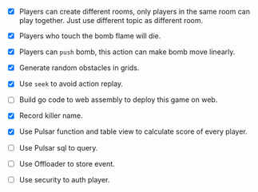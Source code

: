 - [x] Players can create different rooms, only players in the same room can play together. Just use different topic as different room.

- [x] Players who touch the bomb flame will die.

- [x] Players can `push` bomb, this action can make bomb move linearly.

- [x] Generate random obstacles in grids.

- [x] Use `seek` to avoid action replay. 

- [ ] Build go code to web assembly to deploy this game on web.

- [x] Record killer name.
- [x] Use Pulsar function and table view to calculate score of every player.
- [ ] Use Pulsar sql to query.
- [ ] Use Offloader to store event.
- [ ] Use security to auth player.
